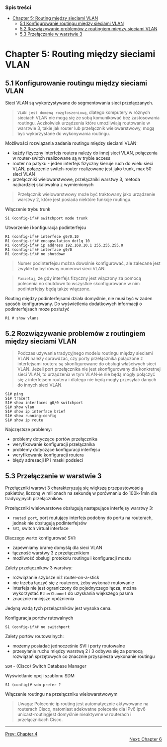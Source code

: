 ### Spis treści
- [Chapter 5: Routing między sieciami VLAN](#chapter-5-routing-mi%c4%99dzy-sieciami-vlan)
  - [5.1 Konfigurowanie routingu między sieciami VLAN](#51-konfigurowanie-routingu-mi%c4%99dzy-sieciami-vlan)
  - [5.2 Rozwiązywanie problemów z routingiem między sieciami VLAN](#52-rozwi%c4%85zywanie-problem%c3%b3w-z-routingiem-mi%c4%99dzy-sieciami-vlan)
  - [5.3 Przełączanie w warstwie 3](#53-prze%c5%82%c4%85czanie-w-warstwie-3)

# Chapter 5: Routing między sieciami VLAN

## 5.1 Konfigurowanie routingu między sieciami VLAN

Sieci VLAN są wykorzystywane do segmentowania sieci przełączanych. 

>`VLAN jest domeną rozgłoszeniową`, dlatego komputery w różnych sieciach VLAN nie mogą się ze sobą komunikować bez zastosowania routingu. Aczkolwiek urządzenia które umożliwiają routowanie w warstwie 3, takie jak router lub przełącznik wielowarstwowy, mogą być wykorzystane do wykonywania routingu.

Możliwości rozwiązania zadania routingu między sieciami VLAN:
- każdy fizyczny interfejs routera należy do innej sieci VLAN, połączenia w router-switch realizowane są w trybie access
- router na patyku - jeden interfejs fizyczny kieruje ruch do wielu sieci VLAN, połączenie switch-router realizowane jest jako trunk, max 50 sieci VLAN
- przełączniki wielowarstwowe, przełączniki warstwy 3, metoda najbardziej skalowalna z wymienionych

>Przełącznik wielowarstwowy może być traktowany jako urządzenie warstwy 2, które jest posiada niektóre funkcje routingu.

Włączenie trybu trunk

```
S1 (config-if)# switchport mode trunk
```

Utworzenie i konfiguracja podinterfejsu
```
R1 (config-if)# interfece g0/0.10
R1 (config-if)# encapsulation dot1q 10
R1 (config-if)# ip address 192.168.10.1 255.255.255.0
R1 (config-if)# interface g0/0
R1 (config-if)# no shutdown
```

>Numer podinterfejsu można dowolnie konfigurować, ale zalecane jest zwykle by był równy numerowi sieci VLAN. 

>`Pamietaj`, że gdy interfejs fizyczny jest włączony za pomocą polecenia no shutdown to wszystkie skonfigurowane w nim podinterfejsy będą także włączone.

Routing między podinterfejsami działa domyślnie, nie musi być w żaden sposób konfigurowany. Do wyświetlenia dodatkowych informacji o podinterfejsach może posłużyć

```
R1 # show vlans
```

## 5.2 Rozwiązywanie problemów z routingiem między sieciami VLAN

>Podczas używania tradycyjnego modelu routingu między sieciami VLAN należy sprawdzać, czy porty przełącznika połączone z interfejsami routera są skonfigurowane do obsługi właściwych sieci VLAN. Jeżeli port przełącznika nie jest skonfigurowany dla konkretnej sieci VLAN, to urządzenia w tym VLAN-ie nie będą mogły połączyć się z interfejsem routera i dlatego nie będą mogły przesyłać danych do innych sieci VLAN.

```
S1# ping
S1# tracert
S1# show interfaces g0/0 switchport
S1# show vlan
S1# show ip interface brief
S1# show running-config
S1# show ip route
```

Najczęstsze problemy:
- problemy dotyczące portów przełącznika
- weryfikowanie konfiguracji przełącznika
- problemy dotyczące konfiguracji interfejsu
- weryfikowanie konfiguracji routera
- błędy adresacji IP i maski podsieci

## 5.3 Przełączanie w warstwie 3

Przełączniki warswt 3 charakteryzują się większą przepustowością pakietów, liczoną w milionach na sekundę w porównaniu do 100k-1mln dla tradycyjnych przełączników.

Przełączniki wielowarstowe obsługują następujące interfejsy warstwy 3:
- `routed port`, port routujący interfejs podobny do portu na routerach, jednak nie obsługują podinterfejsów
- `SVI`, switch virtual interface

Dlaczego warto konfigurować SVI:
- zapewniamy bramę domyślą dla sieci VLAN
- łączność warstwy 3 z przełącznikiem
- możliwość obsługi protokołu routingu i konfiguracji mostu

Zalety przełączników 3 warstwy:
- rozwiązanie szybsze niż router-on-a-stick
- nie trzeba łączyć się z routerem, żeby wykonać routowanie
- interfejs nie jest ograniczony do pojednyczego łącza, można wykorzystać `EtherChannel` do uzyskania większego pasma
- znacznie mniejsze opóźnienia

Jedyną wadą tych przełączników jest wysoka cena.

Konfiguracja portów rutowalnych
```
S1 (config-if)# no switchport
```

Zalety portów routowalnych:
- możemy posiadać jednocześnie SVI i porty routowalne
- przesyłanie ruchu między warstwą 2 i 3 odbywa się za pomocą rozwiązań sprzętowych co znacznie przyspiesza wykonanie routingu

`SDM` - (Cisco) Switch Database Manager

Wyświetlanie opcji szablonu SDM
```
S1 (config)# sdm prefer ?
```

Włączenie routingu na przełączniku wielowarstwowym

>Uwaga: Polecenie ip routing jest automatycznie aktywowane na routerach Cisco, natomiast adekwatne polecenie dla IPv6 ipv6 unicast-routingjest domyślnie nieaktywne w routerach i przełącznikach Cisco.

---

<div>
<a href="chapter-04.md">Prev: Chapter 4</a>
</div>
<div align="right">
<a href="chapter-06.md">Next: Chapter 6</a>
</div>